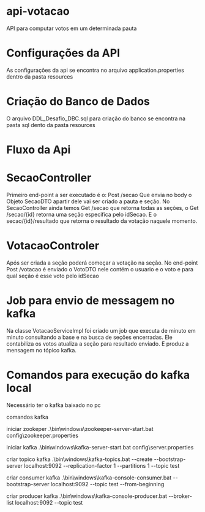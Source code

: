 # api-votacao
API para computar votos em um determinada pauta

# Configurações da API
As configurações da api se encontra no arquivo application.properties dentro da pasta resources

# Criação do Banco de Dados
O arquivo DDL_Desafio_DBC.sql para criação do banco  se encontra na pasta sql dento da pasta resources 

# Fluxo da Api
# SecaoController
Primeiro end-point a ser executado é o:
Post /secao Que envia no body o Objeto SecaoDTO apartir dele vai ser criado a pauta e seção.
No SecaoController ainda temos Get /secao que retorna todas as seções, o Get /secao/{id} retorna 
uma seção especifica pelo idSecao. E o secao/{id}/resultado que retorna o resultado da votação naquele momento.

# VotacaoControler
Após ser criada a seção poderá começar a votação na seção. No end-point Post /votacao é enviado o VotoDTO
nele contém o usuario e o voto e para qual seção é esse voto pelo idSecao

# Job para envio de messagem no kafka
Na classe VotacaoServiceImpl foi criado um job que executa de minuto em minuto consultando a base e na busca de seções 
encerradas. Ele contabiliza os votos atualiza a seção para resultado enviado. E produz a mensagem no tópico kafka.

# Comandos para execução do kafka local
Necessário ter o kafka baixado no pc

comandos kafka

iniciar zookeper
.\bin\windows\zookeeper-server-start.bat config\zookeeper.properties

iniciar kafka
.\bin\windows\kafka-server-start.bat config\server.properties

criar topico kafka
.\bin\windows\kafka-topics.bat --create --bootstrap-server localhost:9092 --replication-factor 1 --partitions 1 --topic test

criar consumer kafka
.\bin\windows\kafka-console-consumer.bat --bootstrap-server localhost:9092 --topic test --from-beginning

criar producer kafka
.\bin\windows\kafka-console-producer.bat --broker-list localhost:9092 --topic test


